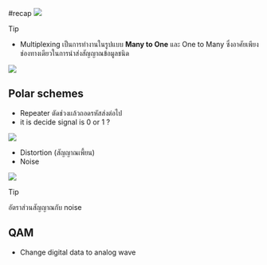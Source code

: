 #recap 
![](https://i.imgur.com/1ui1Z4B.png)

>[!tip]
>- Multiplexing เป็นการทำงานในรูปแบบ **Many to One** และ One to Many ซึ่งอาศัยเพียงช่องทางเดียวในการนำส่งสัญญาณข้อมูลชนิด

![](https://i.imgur.com/eFeDnmI.png)

## Polar schemes
- Repeater ตัดช่วงเเล้วถอดรหัสส่งต่อไป
-  it is decide signal is 0 or 1 ?


![](https://i.imgur.com/ABJ2Ybs.png)


- Distortion (สัญญาณเพี้ยน)
- Noise 

![](https://i.imgur.com/iFMpRrN.png)

>[!tip]
>อัตราส่วนสัญญาณกับ noise


## QAM
- Change digital data to analog wave